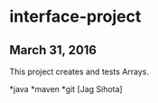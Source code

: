 # interface-project

## March 31, 2016

This project creates and tests Arrays.

*java
*maven
*git
 [Jag Sihota]
